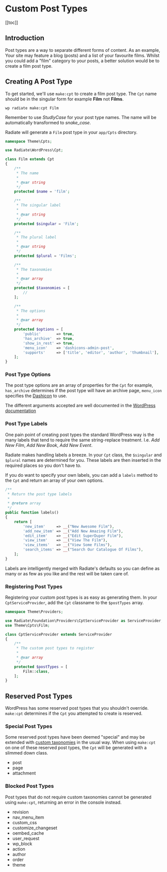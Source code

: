 # Custom Post Types

[[toc]]

## Introduction

Post types are a way to separate different forms of content. As an example, Your site may feature a blog (posts) and a list of your favourite films. Whilst you could add a "film" category to your posts, a better solution would be to create a film post type.

## Creating A Post Type

To get started, we'll use `make:cpt` to create a film post type. The `Cpt` name should be in the singular form for example **Film** not **Films**.

```
wp radiate make:cpt Film
```

<AppNotice type="info">

Remember to use _StudlyCase_ for your post type names. The name will be automatically transformed to _snake_case_.

</AppNotice>

Radiate will generate a `Film` post type in your `app/Cpts` directory.

```php
namespace Theme\Cpts;

use Radiate\WordPress\Cpt;

class Film extends Cpt
{
    /**
     * The name
     *
     * @var string
     */
    protected $name = 'film';

    /**
     * The singular label
     *
     * @var string
     */
    protected $singular = 'Film';

    /**
     * The plural label
     *
     * @var string
     */
    protected $plural = 'Films';

    /**
     * The taxonomies
     *
     * @var array
     */
    protected $taxonomies = [
        //
    ];

    /**
     * The options
     *
     * @var array
     */
    protected $options = [
        'public'       => true,
        'has_archive'  => true,
        'show_in_rest' => true,
        'menu_icon'    => 'dashicons-admin-post',
        'supports'     => ['title', 'editor', 'author', 'thumbnail'],
    ];
}
```

### Post Type Options

The post type options are an array of properties for the `Cpt` for example, `has_archive` determines if the post type will have an archive page, `menu_icon` specifies the [Dashicon](https://developer.wordpress.org/resource/dashicons/#welcome-learn-more) to use.

The different arguments accepted are well documented in the [WordPress documentation](https://developer.wordpress.org/reference/functions/register_post_type/)

### Post Type Labels

One pain point of creating post types the standard WordPress way is the many labels that tend to require the same string-replace treatment. I.e. _Add New Film_, _Add New Book_, _Add New Event_.

Radiate makes handling labels a breeze. In your `Cpt` class, the `$singular` and `$plural` names are determined for you. These labels are then inserted in the required places so you don't have to.

If you do want to specify your own labels, you can add a `labels` method to the `Cpt` and return an array of your own options.

```php
/**
 * Return the post type labels
 *
 * @return array
 */
public function labels()
{
    return [
        'new_item'     => __("New Awesome Film"),
        'add_new_item' => __("Add New Amazing Film"),
        'edit_item'    => __("Edit SuperDuper Film"),
        'view_item'    => __("View The Film"),
        'view_items'   => __("View Some Films"),
        'search_items' => __("Search Our Catalogue Of Films"),
    ];
}
```

<AppNotice type="info">

Labels are intelligently merged with Radiate's defaults so you can define as many or as few as you like and the rest will be taken care of.

</AppNotice>

### Registering Post Types

Registering your custom post types is as easy as generating them. In your `CptServiceProvider`, add the `Cpt` classname to the `$postTypes` array.

```php
namespace Theme\Providers;

use Radiate\Foundation\Providers\CptServiceProvider as ServiceProvider;
use Theme\Cpts\Film;

class CptServiceProvider extends ServiceProvider
{
    /**
     * The custom post types to register
     *
     * @var array
     */
    protected $postTypes = [
        Film::class,
    ];
}
```

## Reserved Post Types

WordPress has some reserved post types that you shouldn't override. `make:cpt` determines if the `Cpt` you attempted to create is reserved.

### Special Post Types

Some reserved post types have been deemed "special" and may be extended with [custom taxonomies](./custom-taxonomies) in the usual way.
When using `make:cpt` on one of these reserved post types, the `Cpt` will be generated with a slimmed down class.

- post
- page
- attachment

### Blocked Post Types

Post types that do not require custom taxonomies cannot be generated using `make:cpt`, returning an error in the console instead.

- revision
- nav_menu_item
- custom_css
- customize_changeset
- oembed_cache
- user_request
- wp_block
- action
- author
- order
- theme
